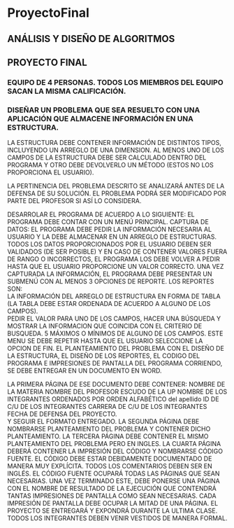 # ProyectoFinal

## ANÁLISIS Y DISEÑO DE ALGORITMOS
## PROYECTO FINAL
### EQUIPO DE 4 PERSONAS. TODOS LOS MIEMBROS DEL EQUIPO SACAN LA MISMA CALIFICACIÓN.
### DISEÑAR UN PROBLEMA QUE SEA RESUELTO CON UNA  APLICACIÓN QUE ALMACENE INFORMACIÓN EN UNA ESTRUCTURA.

LA ESTRUCTURA DEBE CONTENER INFORMACIÓN DE DISTINTOS TIPOS, INCLUYENDO UN ARREGLO DE UNA DIMENSION.  AL  MENOS UNO DE LOS CAMPOS DE LA ESTRUCTURA DEBE SER CALCULADO DENTRO DEL PROGRAMA Y OTRO DEBE DEVOLVERLO UN MÉTODO (ESTOS NO LOS PROPORCIONA EL USUARIO).  

LA PERTINENCIA DEL PROBLEMA DESCRITO SE ANALIZARÁ ANTES DE LA DEFENSA DE SU SOLUCIÓN. EL PROBLEMA PODRÁ SER MODIFICADO POR PARTE DEL PROFESOR SI ASÍ LO CONSIDERA.

DESARROLAR EL PROGRAMA DE ACUERDO A LO SIGUIENTE:
EL PROGRAMA DEBE CONTAR CON UN MENÚ PRINCIPAL.
CAPTURA DE DATOS: EL PROGRAMA DEBE PEDIR LA INFORMACIÓN NECESARIA AL USUARIO Y LA DEBE ALMACENAR EN UN ARREGLO DE ESTRUCTURAS.  TODOS LOS DATOS PROPORCIONADOS POR EL USUARIO DEBEN SER VALIDADOS (DE SER POSIBLE) Y EN CASO DE CONTENER VALORES FUERA DE RANGO O INCORRECTOS,  EL PROGRAMA LOS DEBE VOLVER A PEDIR HASTA QUE EL USUARIO PROPORCIONE UN VALOR CORRECTO.
UNA VEZ CAPTURADA LA INFORMACIÓN, EL PROGRAMA DEBE PRESENTAR UN SUBMENÚ CON AL MENOS 3 OPCIONES DE REPORTE. LOS REPORTES SON:  
LA INFORMACIÓN DEL ARREGLO DE ESTRUCTURA EN FORMA DE TABLA (LA TABLA DEBE ESTAR ORDENADA DE ACUERDO A ALGUNO DE LOS CAMPOS).  
PEDIR EL VALOR PARA UNO DE LOS CAMPOS, HACER UNA BÚSQUEDA Y MOSTRAR LA INFORMACION QUE COINCIDA CON EL CRITERIO DE BUSQUEDA.
5 MÁXIMOS O MÍNIMOS DE ALGUNO DE LOS CAMPOS.  ESTE MENU SE DEBE REPETIR HASTA QUE EL USUARIO SELECCIONE LA OPCION DE FIN.
EL PLANTEAMIENTO DEL PROBLEMA CON EL DISEÑO DE LA ESTRUCTURA, EL DISEÑO DE LOS REPORTES, EL CODIGO DEL PROGRAMA E IMPRESIONES DE PANTALLA DEL PROGRAMA CORRIENDO, SE DEBE ENTREGAR EN UN DOCUMENTO EN WORD. 

LA PRIMERA PÁGINA DE ESE DOCUMENTO DEBE CONTENER:
NOMBRE DE LA MATERIA
NOMBRE DEL PROFESOR
ESCUDO DE LA UP
NOMBRE DE LOS INTEGRANTES ORDENADOS POR ORDEN ALFABÉTICO del apellido
ID DE C/U DE LOS INTEGRANTES
CARRERA DE C/U DE LOS INTEGRANTES
FECHA DE DEFENSA DEL PROYECTO.  
Y SEGUIR EL FORMATO ENTREGADO.
LA SEGUNDA PÁGINA DEBE NOMBRARSE PLANTEAMIENTO DEL PROBLEMA Y CONTENER DICHO PLANTEAMIENTO.
LA TERCERA PÁGINA DEBE CONTENER EL MISMO PLANTEAMIENTO DEL PROBLEMA PERO EN INGLES.
LA CUARTA PÁGINA DEBERÁ CONTENER LA IMPRESIÓN DEL CÓDIGO Y NOMBRARSE CÓDIGO FUENTE. EL CÓDIGO DEBE ESTAR DEBIDAMENTE DOCUMENTADO DE MANERA MUY EXPLÍCITA. 
TODOS LOS COMENTARIOS DEBEN SER EN INGLÉS.
EL CÓDIGO FUENTE OCUPARÁ TODAS LAS PÁGINAS QUE SEAN NECESARIAS. UNA VEZ TERMINADO ESTE, DEBE PONERSE UNA PÁGINA CON EL NOMBRE DE RESULTADO DE LA EJECUCIÓN QUE CONTENDRÁ TANTAS IMPRESIONES DE PANTALLA COMO SEAN NECESARIAS. CADA IMPRESIÓN DE PANTALLA DEBE OCUPAR LA MITAD DE UNA PÁGINA.
EL PROYECTO SE ENTREGARÁ Y EXPONDRÁ DURANTE LA ULTIMA CLASE. TODOS LOS INTEGRANTES DEBEN VENIR VESTIDOS DE MANERA FORMAL.
